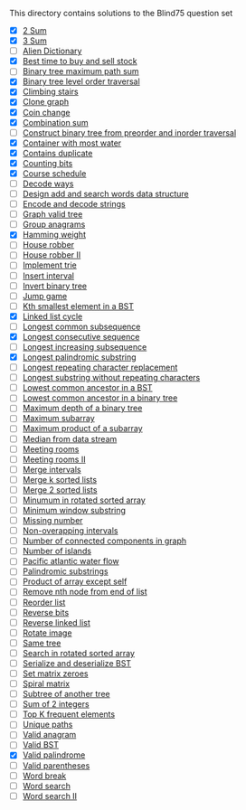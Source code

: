 This directory contains solutions to the Blind75 question set

- [x] [2 Sum](./2Sum.py)
- [x] [3 Sum](./3Sum.py)
- [ ] [Alien Dictionary](./alienDictionary.py)
- [x] [Best time to buy and sell stock](./bestTimeBuySell.py)
- [ ] [Binary tree maximum path sum](./binaryTreeMaxPathSum.py)
- [x] [Binary tree level order traversal](./bTreeLevelTraversal.py)
- [x] [Climbing stairs](./climbingStairs.py)
- [x] [Clone graph](./cloneGraph.py)
- [x] [Coin change](./coinChange.py)
- [x] [Combination sum](./combinationSum.py)
- [ ] [Construct binary tree from preorder and inorder traversal](./constructBinaryTreeFromPreInTraversal.py)
- [x] [Container with most water](./containerWithMostWater.py)
- [x] [Contains duplicate](./containsDuplicate.py)
- [x] [Counting bits](./countingBits.py)
- [x] [Course schedule](./courseSchedule.py)
- [ ] [Decode ways](./decodeWays.py)
- [ ] [Design add and search words data structure](./designAddSearchWordsDS.py)
- [ ] [Encode and decode strings](./encodeDecodeStrings.py)
- [ ] [Graph valid tree](./graphValidTree.py)
- [ ] [Group anagrams](./groupAnagrams.py)
- [x] [Hamming weight](./hammingWeight.py)
- [ ] [House robber](./houseRobber.py)
- [ ] [House robber II](./houseRobberII.py)
- [ ] [Implement trie](./implementTrie.py)
- [ ] [Insert interval](./insInterval.py)
- [ ] [Invert binary tree](./invertBinaryTree.py)
- [ ] [Jump game](./jumpGame.py)
- [ ] [Kth smallest element in a BST](./kthSmallestElementInBST.py)
- [x] [Linked list cycle](./linkedListCycle.py)
- [ ] [Longest common subsequence](./longestCommonSubsequence.py)
- [x] [Longest consecutive sequence](./longestConsecSeq.py)
- [ ] [Longest increasing subsequence](./longestIncrSubsequence.py)
- [x] [Longest palindromic substring](./longestPalindromicSubstring.py)
- [ ] [Longest repeating character replacement](./longestRepeatingCharacterReplacement.py)
- [ ] [Longest substring without repeating characters](./longestSubstrWoRepeatingChars.py)
- [ ] [Lowest common ancestor in a BST](./lowestCommonAncestorBST.py)
- [ ] [Lowest common ancestor in a binary tree](./lowestCommonAncestorBTree.py)
- [ ] [Maximum depth of a binary tree](./maxDepthBTree.py)
- [ ] [Maximum subarray](./maximumSubarray.py)
- [ ] [Maximum product of a subarray](./maxProductSubarray.py)
- [ ] [Median from data stream](./medianFromDataStream.py)
- [ ] [Meeting rooms](./meetingRooms.py)
- [ ] [Meeting rooms II](./meetingRoomsII.py)
- [ ] [Merge intervals](./mergeIntervals.py)
- [ ] [Merge k sorted lists](./mergeKSortedLists.py)
- [ ] [Merge 2 sorted lists](./merge2SortedLists.py)
- [ ] [Minumum in rotated sorted array](./minRotatedSorterArr.py)
- [ ] [Minimum window substring](./minWindowSubstring.py)
- [ ] [Missing number](./missingNumber.py)
- [ ] [Non-overapping intervals](./nonOverlappingIntervals.py)
- [ ] [Number of connected components in graph](./numConnectedComponentsGraph.py)
- [ ] [Number of islands](./numIslands.py)
- [ ] [Pacific atlantic water flow](./pacificAtlanticWaterFlow.py)
- [ ] [Palindromic substrings](./palindromicSubstrs.py)
- [ ] [Product of array except self](./productOfArrExceptSelf.py)
- [ ] [Remove nth node from end of list](./removeNthNodeFromEndOfList.py)
- [ ] [Reorder list](./reorderList.py)
- [ ] [Reverse bits](./reverseBits.py)
- [ ] [Reverse linked list](./reverseLinkedList.py)
- [ ] [Rotate image](./rotateImage.py)
- [ ] [Same tree](./sameTree.py)
- [ ] [Search in rotated sorted array](./searchInRotatedSortedArray.py)
- [ ] [Serialize and deserialize BST](./serializeDeserializeBST.py)
- [ ] [Set matrix zeroes](./setMatrixZeroes.py)
- [ ] [Spiral matrix](./spiralMatrix.py)
- [ ] [Subtree of another tree](./subtreeOfAnotherTree.py)
- [ ] [Sum of 2 integers](./sumOf2Integers.py)
- [ ] [Top K frequent elements](./topKFrequent.py)
- [ ] [Unique paths](./uniquePaths.py)
- [ ] [Valid anagram](./validAnagram.py)
- [ ] [Valid BST](./validateBST.py)
- [x] [Valid palindrome](./validPalindrome.py)
- [ ] [Valid parentheses](./validParentheses.py)
- [ ] [Word break](./wordBreak.py)
- [ ] [Word search](./wordSearch.py)
- [ ] [Word search II](./wordSearchII.py)
